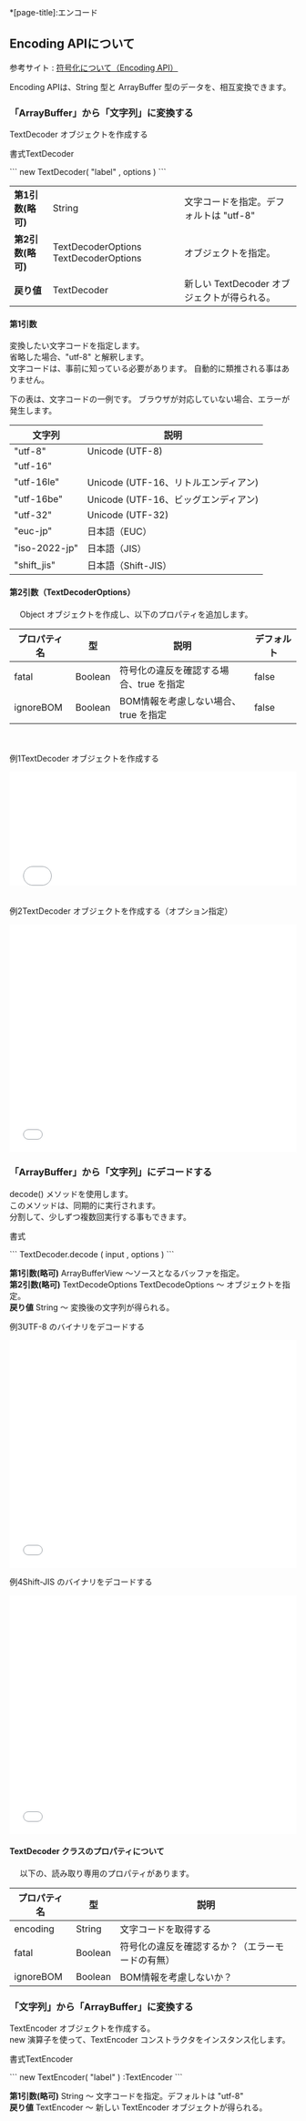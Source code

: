 *[page-title]:エンコード

## Encoding APIについて

参考サイト
: [符号化について（Encoding API）](https://hakuhin.jp/js/encoding.html)

Encoding APIは、String 型と ArrayBuffer 型のデータを、相互変換できます。

### 「ArrayBuffer」から「文字列」に変換する

TextDecoder オブジェクトを作成する

<p class="tmp"><span>書式</span>TextDecoder</p>
```
new TextDecoder( "label" , options )
```

| | | |
|--|--|--|
|**第1引数(略可)**|	String	|文字コードを指定。デフォルトは "utf-8"|
|**第2引数(略可)**|	TextDecoderOptions	TextDecoderOptions |オブジェクトを指定。|
|**戻り値**|	TextDecoder|	新しい TextDecoder オブジェクトが得られる。|

#### 第1引数

変換したい文字コードを指定します。  
省略した場合、"utf-8" と解釈します。  
文字コードは、事前に知っている必要があります。
自動的に類推される事はありません。

下の表は、文字コードの一例です。
ブラウザが対応していない場合、エラーが発生します。

|文字列|	説明|
|--|--|
|"utf-8"|	Unicode (UTF-8)|
|"utf-16"| |
|"utf-16le"|	Unicode (UTF-16、リトルエンディアン)|
|"utf-16be"|	Unicode (UTF-16、ビッグエンディアン)|
|"utf-32"|	Unicode (UTF-32)|
|"euc-jp"|	日本語（EUC）|
|"iso-2022-jp"|	日本語（JIS）|
|"shift_jis"|	日本語（Shift-JIS）|


#### 第2引数（TextDecoderOptions）
　
Object オブジェクトを作成し、以下のプロパティを追加します。

|プロパティ名 |型 |説明|デフォルト|
|--|--|--|--|
|fatal|Boolean |符号化の違反を確認する場合、true を指定 |false |
|ignoreBOM |Boolean |BOM情報を考慮しない場合、true を指定 |false |
　
 
<div class="exp">
	<p class="tmp"><span>例1</span>TextDecoder オブジェクトを作成する</p>
<iframe width="100%" height="200" src="//jsfiddle.net/hirao/0r3vsjem/1/embedded/js,result/" allowfullscreen="allowfullscreen" allowpaymentrequest frameborder="0"></iframe>
</div>
　
<div class="exp">
	<p class="tmp"><span>例2</span>TextDecoder オブジェクトを作成する（オプション指定）</p>
	<iframe width="100%" height="400" src="//jsfiddle.net/hirao/fjqcxu2m/1/embedded/js,result/" allowfullscreen="allowfullscreen" allowpaymentrequest frameborder="0"></iframe>
</div>


### 「ArrayBuffer」から「文字列」にデコードする

<span class="green bold">decode() </span>メソッドを使用します。  
このメソッドは、同期的に実行されます。  
分割して、少しずつ複数回実行する事もできます。


<p class="tmp"><span>書式</span></p>
```
TextDecoder.decode ( input , options )
```


**第1引数(略可)**	ArrayBufferView	～ソースとなるバッファを指定。  
**第2引数(略可)**	TextDecodeOptions	TextDecodeOptions ～ オブジェクトを指定。  
**戻り値**	String	～ 変換後の文字列が得られる。



<div class="exp">
	<p class="tmp"><span>例3</span>UTF-8 のバイナリをデコードする</p>
	<iframe width="100%" height="400" src="//jsfiddle.net/hirao/qo8xkptf/1/embedded/js,result/" allowfullscreen="allowfullscreen" allowpaymentrequest frameborder="0"></iframe>
</div>



<div class="exp">
	<p class="tmp"><span>例4</span>Shift-JIS のバイナリをデコードする</p>
	<iframe width="100%" height="420" src="//jsfiddle.net/hirao/k7hy8o94/6/embedded/js,result/" allowfullscreen="allowfullscreen" allowpaymentrequest frameborder="0"></iframe>
</div>


#### TextDecoder クラスのプロパティについて
　
以下の、読み取り専用のプロパティがあります。

| プロパティ名|型|説明|
| -------- | -------- | -------- |
|encoding|String|文字コードを取得する|
|fatal|Boolean|符号化の違反を確認するか？（エラーモードの有無）|
|ignoreBOM|Boolean|BOM情報を考慮しないか？|


### 「文字列」から「ArrayBuffer」に変換する

TextEncoder オブジェクトを作成する。  
new 演算子を使って、TextEncoder コンストラクタをインスタンス化します。

<p class="tmp"><span>書式</span>TextEncoder</p>
```
new TextEncoder( "label" ) :TextEncoder
```

**第1引数(略可)**	String ～	文字コードを指定。デフォルトは "utf-8"  
**戻り値**	TextEncoder ～	新しい TextEncoder オブジェクトが得られる。








